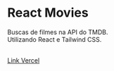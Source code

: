 # React Movies
Buscas de filmes na API do TMDB. <br/>
Utilizando React e Tailwind CSS. <br/><br/>

<a href="https://guisaoncella-react-movies.vercel.app/">Link Vercel</a>
<br/><br/>

